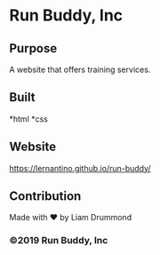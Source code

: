 # Run Buddy, Inc

## Purpose
A website that offers training services.

## Built  
*html
*css

## Website
https://lernantino.github.io/run-buddy/

## Contribution
Made with ❤️ by Liam Drummond

### ©️2019 Run Buddy, Inc
